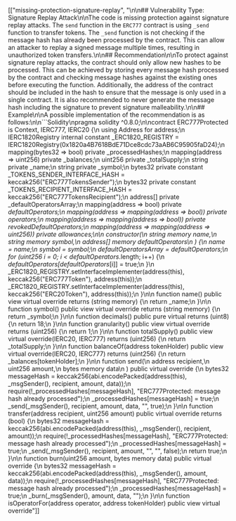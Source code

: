[["missing-protection-signature-replay", "\n\n## Vulnerability Type: Signature Replay Attack\n\nThe code is missing protection against signature replay attacks. The `send` function in the `ERC777` contract is using `_send` function to transfer tokens. The `_send` function is not checking if the message hash has already been processed by the contract. This can allow an attacker to replay a signed message multiple times, resulting in unauthorized token transfers.\n\n## Recommendation\n\nTo protect against signature replay attacks, the contract should only allow new hashes to be processed. This can be achieved by storing every message hash processed by the contract and checking message hashes against the existing ones before executing the function. Additionally, the address of the contract should be included in the hash to ensure that the message is only used in a single contract. It is also recommended to never generate the message hash including the signature to prevent signature malleability.\n\n## Example\n\nA possible implementation of the recommendation is as follows:\n\n```Solidity\npragma solidity ^0.8.0;\n\ncontract ERC777Protected is Context, IERC777, IERC20 {\n    using Address for address;\n    IERC1820Registry internal constant _ERC1820_REGISTRY = IERC1820Registry(0x1820a4B7618BdE71Dce8cdc73aAB6C95905faD24);\n    mapping(bytes32 => bool) private _processedHashes;\n    mapping(address => uint256) private _balances;\n    uint256 private _totalSupply;\n    string private _name;\n    string private _symbol;\n    bytes32 private constant _TOKENS_SENDER_INTERFACE_HASH = keccak256(\"ERC777TokensSender\");\n    bytes32 private constant _TOKENS_RECIPIENT_INTERFACE_HASH = keccak256(\"ERC777TokensRecipient\");\n    address[] private _defaultOperatorsArray;\n    mapping(address => bool) private _defaultOperators;\n    mapping(address => mapping(address => bool)) private _operators;\n    mapping(address => mapping(address => bool)) private _revokedDefaultOperators;\n    mapping(address => mapping(address => uint256)) private _allowances;\n\n    constructor(\n        string memory name_,\n        string memory symbol_,\n        address[] memory defaultOperators_\n    ) {\n        _name = name_;\n        _symbol = symbol_;\n        _defaultOperatorsArray = defaultOperators_;\n        for (uint256 i = 0; i < defaultOperators_.length; i++) {\n            _defaultOperators[defaultOperators_[i]] = true;\n        }\n        _ERC1820_REGISTRY.setInterfaceImplementer(address(this), keccak256(\"ERC777Token\"), address(this));\n        _ERC1820_REGISTRY.setInterfaceImplementer(address(this), keccak256(\"ERC20Token\"), address(this));\n    }\n\n    function name() public view virtual override returns (string memory) {\n        return _name;\n    }\n\n    function symbol() public view virtual override returns (string memory) {\n        return _symbol;\n    }\n\n    function decimals() public pure virtual returns (uint8) {\n        return 18;\n    }\n\n    function granularity() public view virtual override returns (uint256) {\n        return 1;\n    }\n\n    function totalSupply() public view virtual override(IERC20, IERC777) returns (uint256) {\n        return _totalSupply;\n    }\n\n    function balanceOf(address tokenHolder) public view virtual override(IERC20, IERC777) returns (uint256) {\n        return _balances[tokenHolder];\n    }\n\n    function send(\n        address recipient,\n        uint256 amount,\n        bytes memory data\n    ) public virtual override {\n        bytes32 messageHash = keccak256(abi.encodePacked(address(this), _msgSender(), recipient, amount, data));\n        require(!_processedHashes[messageHash], \"ERC777Protected: message hash already processed\");\n        _processedHashes[messageHash] = true;\n        _send(_msgSender(), recipient, amount, data, \"\", true);\n    }\n\n    function transfer(address recipient, uint256 amount) public virtual override returns (bool) {\n        bytes32 messageHash = keccak256(abi.encodePacked(address(this), _msgSender(), recipient, amount));\n        require(!_processedHashes[messageHash], \"ERC777Protected: message hash already processed\");\n        _processedHashes[messageHash] = true;\n        _send(_msgSender(), recipient, amount, \"\", \"\", false);\n        return true;\n    }\n\n    function burn(uint256 amount, bytes memory data) public virtual override {\n        bytes32 messageHash = keccak256(abi.encodePacked(address(this), _msgSender(), amount, data));\n        require(!_processedHashes[messageHash], \"ERC777Protected: message hash already processed\");\n        _processedHashes[messageHash] = true;\n        _burn(_msgSender(), amount, data, \"\");\n    }\n\n    function isOperatorFor(address operator, address tokenHolder) public view virtual override"]]